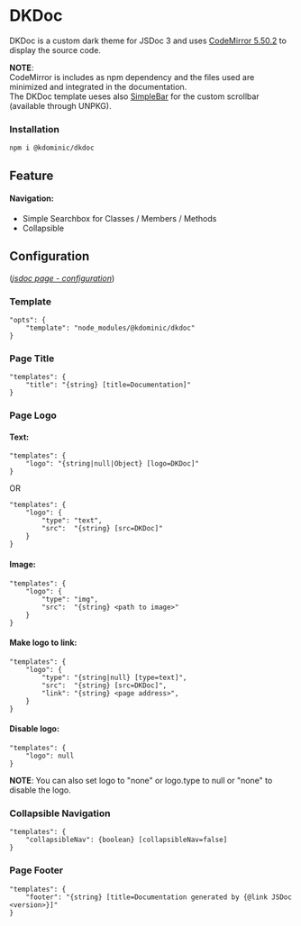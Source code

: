 # DKDoc

DKDoc is a custom dark theme for JSDoc 3 and uses [CodeMirror 5.50.2](https://codemirror.net/doc/manual.html) to display the source code.

**NOTE**:  
CodeMirror is includes as npm dependency and the files used are minimized and integrated in the documentation.  
The DKDoc template ueses also [SimpleBar](https://grsmto.github.io/simplebar/) for the custom scrollbar (available through UNPKG).


### Installation
```
npm i @kdominic/dkdoc
```


## Feature
#### Navigation:
* Simple Searchbox for Classes / Members / Methods
* Collapsible


## Configuration
([*jsdoc page - configuration*](http://usejsdoc.org/about-configuring-jsdoc.html#incorporating-command-line-options-into-the-configuration-file))

### Template
```
"opts": {
    "template": "node_modules/@kdominic/dkdoc"
}
```

### Page Title
```
"templates": {
    "title": "{string} [title=Documentation]"
}
```

### Page Logo
#### Text:
```
"templates": {
    "logo": "{string|null|Object} [logo=DKDoc]"
}
```
OR
```
"templates": {
    "logo": {
        "type": "text",
        "src":  "{string} [src=DKDoc]"
    }
}
```

#### Image:

```
"templates": {
    "logo": {
        "type": "img",
        "src":  "{string} <path to image>"
    }
}
```

#### Make logo to link:
```
"templates": {
    "logo": {
        "type": "{string|null} [type=text]",
        "src":  "{string} [src=DKDoc]",
        "link": "{string} <page address>",
    }
}
```

#### Disable logo:
```
"templates": {
    "logo": null
}
```
**NOTE**: You can also set logo to "none" or logo.type to null or "none" to disable the logo.

### Collapsible Navigation
```
"templates": {
    "collapsibleNav": {boolean} [collapsibleNav=false]
}
```

### Page Footer
```
"templates": {
    "footer": "{string} [title=Documentation generated by {@link JSDoc <version>}]"
}
